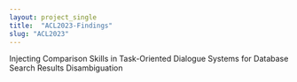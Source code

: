 ```yaml
---
layout: project_single
title:  "ACL2023-Findings"
slug: "ACL2023"
---
```

Injecting Comparison Skills in Task-Oriented Dialogue Systems for Database Search Results Disambiguation
